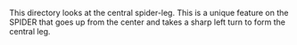 This directory looks at the central spider-leg. This is a unique feature on the SPIDER that goes up from the center and takes a sharp left turn to form the central leg.
